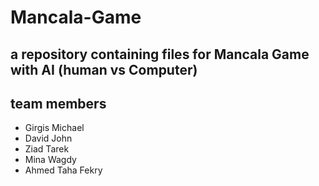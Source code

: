 # Mancala-Game
## a repository containing files for Mancala Game with AI (human vs Computer)
## team members
- Girgis Michael
- David John
- Ziad Tarek
- Mina Wagdy
- Ahmed Taha Fekry
